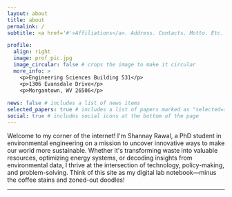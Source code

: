 ```yaml
---
layout: about
title: about
permalink: /
subtitle: <a href='#'>Affiliations</a>. Address. Contacts. Motto. Etc.

profile:
  align: right
  image: prof_pic.jpg
  image_circular: false # crops the image to make it circular
  more_info: >
    <p>Engineering Sciences Building 531</p> 
    <p>1306 Evansdale Drive</p> 
    <p>Morgantown, WV 26506</p>
    
news: false # includes a list of news items
selected_papers: true # includes a list of papers marked as "selected={true}"
social: true # includes social icons at the bottom of the page
---
```


Welcome to my corner of the internet! I'm Shannay Rawal, a PhD student in environmental engineering on a mission to uncover innovative ways to make our world more sustainable. Whether it's transforming waste into valuable resources, optimizing energy systems, or decoding insights from environmental data, I thrive at the intersection of technology, policy-making, and problem-solving. Think of this site as my digital lab notebook—minus the coffee stains and zoned-out doodles!

---
<script data-goatcounter="https://shannayrawal.goatcounter.com/count"
        async src="//gc.zgo.at/count.js"></script>
